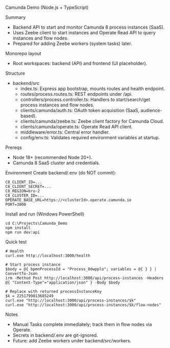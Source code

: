 Camunda Demo (Node.js + TypeScript)

Summary
- Backend API to start and monitor Camunda 8 process instances (SaaS).
- Uses Zeebe client to start instances and Operate Read API to query instances and flow nodes.
- Prepared for adding Zeebe workers (system tasks) later.

Monorepo layout
- Root workspaces: backend (API) and frontend (UI placeholder).

Structure
- backend/src
	- index.ts: Express app bootstrap, mounts routes and health endpoint.
	- routes/process.routes.ts: REST endpoints under /api.
	- controllers/process.controller.ts: Handlers to start/search/get process instances and flow nodes.
	- clients/camunda/auth.ts: OAuth token acquisition (SaaS, audience-based).
	- clients/camunda/zeebe.ts: Zeebe client factory for Camunda Cloud.
	- clients/camunda/operate.ts: Operate Read API client.
	- middleware/error.ts: Central error handler.
	- config/env.ts: Validates required environment variables at startup.

Prereqs
- Node 18+ (recommended Node 20+).
- Camunda 8 SaaS cluster and credentials.

Environment
Create backend/.env (do NOT commit):

```
C8_CLIENT_ID=...
C8_CLIENT_SECRET=...
C8_REGION=bru-2
C8_CLUSTER_ID=...
OPERATE_BASE_URL=https://<clusterId>.operate.camunda.io
PORT=3000
```

Install and run (Windows PowerShell)
```
cd C:\Projects\Camunda_Demo
npm install
npm run dev:api
```

Quick test
```
# Health
curl.exe http://localhost:3000/health

# Start process instance
$body = @{ bpmnProcessId = "Process_0dwpplo"; variables = @{ } } | ConvertTo-Json
irm -Method Post http://localhost:3000/api/process-instances -Headers @{ "Content-Type"="application/json" } -Body $body

# Replace with returned processInstanceKey
$k = 2251799813685249
curl.exe "http://localhost:3000/api/process-instances/$k"
curl.exe "http://localhost:3000/api/process-instances/$k/flow-nodes"
```

Notes
- Manual Tasks complete immediately; track them in flow nodes via Operate.
- Secrets in backend/.env are git-ignored.
- Future: add Zeebe workers under backend/src/workers.
